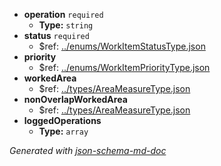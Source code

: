  - <b id="#/properties/operation">operation</b> `required`
	 - **Type:** `string`
 - <b id="#/properties/status">status</b> `required`
	 - &#36;ref: [../enums/WorkItemStatusType.json](#..enumsworkitemstatustype.json)
 - <b id="#/properties/priority">priority</b>
	 - &#36;ref: [../enums/WorkItemPriorityType.json](#..enumsworkitemprioritytype.json)
 - <b id="#/properties/workedArea">workedArea</b>
	 - &#36;ref: [../types/AreaMeasureType.json](#..typesareameasuretype.json)
 - <b id="#/properties/nonOverlapWorkedArea">nonOverlapWorkedArea</b>
	 - &#36;ref: [../types/AreaMeasureType.json](#..typesareameasuretype.json)
 - <b id="#/properties/loggedOperations">loggedOperations</b>
	 - **Type:** `array`

_Generated with [json-schema-md-doc](https://brianwendt.github.io/json-schema-md-doc/)_